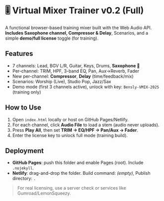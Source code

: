 # 🎚️ Virtual Mixer Trainer v0.2 (Full)

A functional browser-based training mixer built with the Web Audio API. **Includes Saxophone channel, Compressor & Delay**, Scenarios, and a simple **demo/full license** toggle (for training).

## Features
- 7 channels: Lead, BGV L/R, Guitar, Keys, Drums, **Saxophone 🎷**
- Per-channel: TRIM, HPF, 3-band EQ, Pan, Aux→Reverb, Fader
- New per-channel: **Compressor**, **Delay** (time/feedback/mix)
- Scenarios: Worship (Live), Studio Pop, Jazz/Sax
- Demo mode (first 3 channels active), unlock with key: `Bensly-VMIX-2025` (training only)

## How to Use
1. Open `index.html` locally or host on GitHub Pages/Netlify.
2. For each channel, click **Audio File** to load a stem (audio never uploads).
3. Press **Play All**, then set **TRIM → EQ/HPF → Pan/Aux → Fader**.
4. Enter the license key to unlock full mode (training build).

## Deployment
- **GitHub Pages**: push this folder and enable Pages (root). Include `.nojekyll`.
- **Netlify**: drag-and-drop the folder. Build command: *(empty)*, Publish directory: `.`

> For real licensing, use a server check or services like Gumroad/LemonSqueezy.

